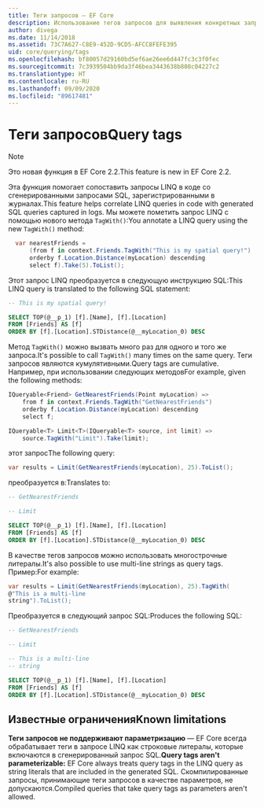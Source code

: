 ```yaml
---
title: Теги запросов — EF Core
description: Использование тегов запросов для выявления конкретных запросов в сообщениях журнала, созданных Entity Framework Core
author: divega
ms.date: 11/14/2018
ms.assetid: 73C7A627-C8E9-452D-9CD5-AFCC8FEFE395
uid: core/querying/tags
ms.openlocfilehash: bf80057d29160bd5ef6ae26ee6d447fc3c3f0fec
ms.sourcegitcommit: 7c3939504bb9da3f46bea3443638b808c04227c2
ms.translationtype: HT
ms.contentlocale: ru-RU
ms.lasthandoff: 09/09/2020
ms.locfileid: "89617481"
---
```

# <a name="query-tags"></a><span data-ttu-id="037ff-103">Теги запросов</span><span class="sxs-lookup"><span data-stu-id="037ff-103">Query tags</span></span>

> [!NOTE]
> <span data-ttu-id="037ff-104">Это новая функция в EF Core 2.2.</span><span class="sxs-lookup"><span data-stu-id="037ff-104">This feature is new in EF Core 2.2.</span></span>

<span data-ttu-id="037ff-105">Эта функция помогает сопоставить запросы LINQ в коде со сгенерированными запросами SQL, зарегистрированными в журналах.</span><span class="sxs-lookup"><span data-stu-id="037ff-105">This feature helps correlate LINQ queries in code with generated SQL queries captured in logs.</span></span>
<span data-ttu-id="037ff-106">Мы можете пометить запрос LINQ с помощью нового метода `TagWith()`:</span><span class="sxs-lookup"><span data-stu-id="037ff-106">You annotate a LINQ query using the new `TagWith()` method:</span></span>

``` csharp
  var nearestFriends =
      (from f in context.Friends.TagWith("This is my spatial query!")
      orderby f.Location.Distance(myLocation) descending
      select f).Take(5).ToList();
```

<span data-ttu-id="037ff-107">Этот запрос LINQ преобразуется в следующую инструкцию SQL:</span><span class="sxs-lookup"><span data-stu-id="037ff-107">This LINQ query is translated to the following SQL statement:</span></span>

``` sql
-- This is my spatial query!

SELECT TOP(@__p_1) [f].[Name], [f].[Location]
FROM [Friends] AS [f]
ORDER BY [f].[Location].STDistance(@__myLocation_0) DESC
```

<span data-ttu-id="037ff-108">Метод `TagWith()` можно вызвать много раз для одного и того же запроса.</span><span class="sxs-lookup"><span data-stu-id="037ff-108">It's possible to call `TagWith()` many times on the same query.</span></span>
<span data-ttu-id="037ff-109">Теги запросов являются кумулятивными.</span><span class="sxs-lookup"><span data-stu-id="037ff-109">Query tags are cumulative.</span></span>
<span data-ttu-id="037ff-110">Например, при использовании следующих методов</span><span class="sxs-lookup"><span data-stu-id="037ff-110">For example, given the following methods:</span></span>

``` csharp
IQueryable<Friend> GetNearestFriends(Point myLocation) =>
    from f in context.Friends.TagWith("GetNearestFriends")
    orderby f.Location.Distance(myLocation) descending
    select f;

IQueryable<T> Limit<T>(IQueryable<T> source, int limit) =>
    source.TagWith("Limit").Take(limit);
```

<span data-ttu-id="037ff-111">этот запрос</span><span class="sxs-lookup"><span data-stu-id="037ff-111">The following query:</span></span>

``` csharp
var results = Limit(GetNearestFriends(myLocation), 25).ToList();
```

<span data-ttu-id="037ff-112">преобразуется в:</span><span class="sxs-lookup"><span data-stu-id="037ff-112">Translates to:</span></span>

``` sql
-- GetNearestFriends

-- Limit

SELECT TOP(@__p_1) [f].[Name], [f].[Location]
FROM [Friends] AS [f]
ORDER BY [f].[Location].STDistance(@__myLocation_0) DESC
```

<span data-ttu-id="037ff-113">В качестве тегов запросов можно использовать многострочные литералы.</span><span class="sxs-lookup"><span data-stu-id="037ff-113">It's also possible to use multi-line strings as query tags.</span></span>
<span data-ttu-id="037ff-114">Пример:</span><span class="sxs-lookup"><span data-stu-id="037ff-114">For example:</span></span>

``` csharp
var results = Limit(GetNearestFriends(myLocation), 25).TagWith(
@"This is a multi-line
string").ToList();
```

<span data-ttu-id="037ff-115">Преобразуется в следующий запрос SQL:</span><span class="sxs-lookup"><span data-stu-id="037ff-115">Produces the following SQL:</span></span>

``` sql
-- GetNearestFriends

-- Limit

-- This is a multi-line
-- string

SELECT TOP(@__p_1) [f].[Name], [f].[Location]
FROM [Friends] AS [f]
ORDER BY [f].[Location].STDistance(@__myLocation_0) DESC
```

## <a name="known-limitations"></a><span data-ttu-id="037ff-116">Известные ограничения</span><span class="sxs-lookup"><span data-stu-id="037ff-116">Known limitations</span></span>

<span data-ttu-id="037ff-117">**Теги запросов не поддерживают параметризацию** — EF Core всегда обрабатывает теги в запросе LINQ как строковые литералы, которые включаются в сгенерированный запрос SQL.</span><span class="sxs-lookup"><span data-stu-id="037ff-117">**Query tags aren't parameterizable:** EF Core always treats query tags in the LINQ query as string literals that are included in the generated SQL.</span></span>
<span data-ttu-id="037ff-118">Скомпилированные запросы, принимающие теги запросов в качестве параметров, не допускаются.</span><span class="sxs-lookup"><span data-stu-id="037ff-118">Compiled queries that take query tags as parameters aren't allowed.</span></span>
